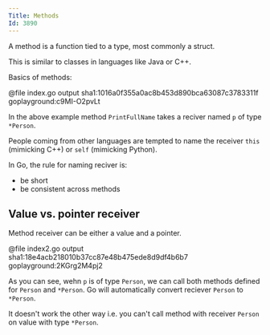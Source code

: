 ```yaml
---
Title: Methods
Id: 3890
---
```


A method is a function tied to a type, most commonly a struct.

This is similar to classes in languages like Java or C++.

Basics of methods:

@file index.go output sha1:1016a0f355a0ac8b453d890bca63087c3783311f goplayground:c9MI-O2pvLt

In the above example method `PrintFullName` takes a reciver named `p` of type `*Person`.

People coming from other languages are tempted to name the receiver `this` (mimicking C++) or `self` (mimicking Python).

In Go, the rule for naming reciver is:
* be short
* be consistent across methods

## Value vs. pointer receiver

Method receiver can be either a value and a pointer.

@file index2.go output sha1:18e4acb218010b37cc87e48b475ede8d9df4b6b7 goplayground:2KGrg2M4pj2

As you can see, wehn `p` is of type `Person`, we can call both methods defined for `Person` and `*Person`. Go will automatically convert reciever `Person` to `*Person`.

It doesn't work the other way i.e. you can't call method with receiver `Person` on value with type `*Person`.

<!-- TODO: write more -->
